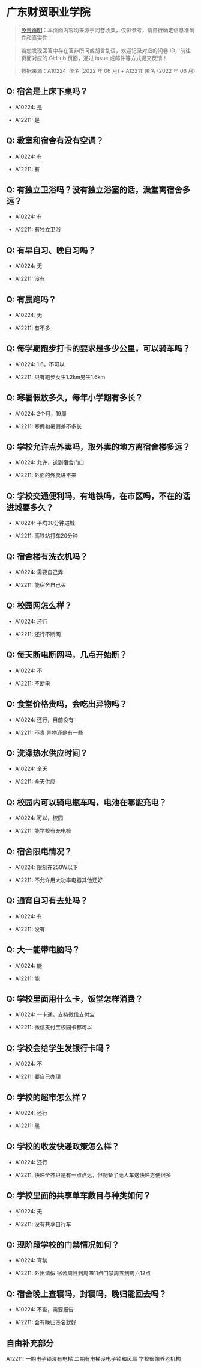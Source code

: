 # 广东财贸职业学院

> [免责声明](https://colleges.chat/#_3)：本页面内容均来源于问卷收集，仅供参考，请自行确定信息准确性和真实性！

> 若您发现回答中存在答非所问或胡言乱语，欢迎记录对应的问卷 ID，前往页面对应的 GitHub 页面，通过 issue 或邮件等方式提交反馈！

> 数据来源：A10224: 匿名 (2022 年 06 月) + A12211: 匿名 (2022 年 06 月)

## Q: 宿舍是上床下桌吗？

- A10224: 是

- A12211: 是

## Q: 教室和宿舍有没有空调？

- A10224: 有

- A12211: 有

## Q: 有独立卫浴吗？没有独立浴室的话，澡堂离宿舍多远？

- A10224: 有

- A12211: 有独立卫浴

## Q: 有早自习、晚自习吗？

- A10224: 无

- A12211: 没有

## Q: 有晨跑吗？

- A10224: 无

- A12211: 有不多

## Q: 每学期跑步打卡的要求是多少公里，可以骑车吗？

- A10224: 1.6，不可以

- A12211: 只有跑步女生1.2km男生1.6km

## Q: 寒暑假放多久，每年小学期有多长？

- A10224: 2个月，19周

- A12211: 寒假和暑假差不多长

## Q: 学校允许点外卖吗，取外卖的地方离宿舍楼多远？

- A10224: 允许，送到宿舍门口

- A12211: 外面的外卖进不来

## Q: 学校交通便利吗，有地铁吗，在市区吗，不在的话进城要多久？

- A10224: 平均30分钟进城

- A12211: 高铁站打车20分钟

## Q: 宿舍楼有洗衣机吗？

- A10224: 需要自己弄

- A12211: 能宿舍自己买

## Q: 校园网怎么样？

- A10224: 还行

- A12211: 还行不断网

## Q: 每天断电断网吗，几点开始断？

- A10224: 不

- A12211: 不断电

## Q: 食堂价格贵吗，会吃出异物吗？

- A10224: 还行，目前没有

- A12211: 不贵 异物还是有一些

## Q: 洗澡热水供应时间？

- A10224: 全天

- A12211: 全天供应

## Q: 校园内可以骑电瓶车吗，电池在哪能充电？

- A10224: 可以，校园

- A12211: 能学校有充电桩

## Q: 宿舍限电情况？

- A10224: 限制在250W以下

- A12211: 不允许用大功率电器其他还好

## Q: 通宵自习有去处吗？

- A10224: 有

- A12211: 没有

## Q: 大一能带电脑吗？

- A10224: 能

- A12211: 能

## Q: 学校里面用什么卡，饭堂怎样消费？

- A10224: 一卡通，支持微信支付宝

- A12211: 微信支付宝校园卡都可以

## Q: 学校会给学生发银行卡吗？

- A10224: 不

- A12211: 要自己办理

## Q: 学校的超市怎么样？

- A10224: 还行

- A12211: 黑

## Q: 学校的收发快递政策怎么样？

- A10224: 还行

- A12211: 快递全齐只是有一点点远，但配备了无人车送快递方便很多

## Q: 学校里面的共享单车数目与种类如何？

- A10224: 无

- A12211: 没有共享自行车

## Q: 现阶段学校的门禁情况如何？

- A10224: 宵禁

- A12211: 外出请假 宿舍周日到周四11点门禁周五到周六12点

## Q: 宿舍晚上查寝吗，封寝吗，晚归能回去吗？

- A10224: 不查，需要报告

- A12211: 会有晚归签名就好

## 自由补充部分

A12211: 一期电子锁没有电梯 二期有电梯没电子锁和风扇 学校很像养老机构